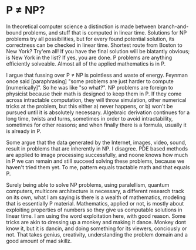 # P ≠ NP?

In theoretical computer science a distinction is made between branch-and-bound problems, and stuff that is computed in linear time. Solutions for NP problems try all possibilities, but for every found potential solution, its correctness can be checked in linear time. Shortest route from Boston to New York? Try'em all! If you have the final solution will be blatantly obvious; is New York in the list? If yes, you are done. P problems are anything efficiently solveable. Almost all of the applied mathematics is in P.

I argue that fussing over P ≠ NP is pointless and waste of energy. Feynman once said [paraphrasing] "some problems are just harder to compute [numerically]". So he was like "so what?". NP problems are foreign to physicist because their math is designed to keep them in P. If they come across intractable computation, they will throw simulation, other numerical tricks at the problem, but this either a) never happens, or b) won't be pursued until it is absolutely necessary. Algebraic derivation continues for a long time, twists and turns, sometimes in order to avoid intractability, sometimes for other reasons; and when finally there is a formula, usually it is already in P.

Some argue that the data generated by the Internet, images, video, sound, result in problems that are inherently in NP. I disagree. PDE based methods are applied to image processing successfully, and noone knows how much in P we can remain and still succeed solving these problems, because we haven't tried them yet. To me, pattern equals tractable math and that equals P.

Surely being able to solve NP problems, using paralellism, quantum computers, multicore architecture is necessary, a different research track on its own, what I am saying is there is a wealth of mathematics, modeling that is essentially P material. Mathematics, applied or not, is mostly about exploiting properties of numbers so they give us computable solutions in linear time. I am using the word exploitation here, with good reason. Some tricks are akin to dressing up a monkey and making it dance. Monkey dont know it, but it is dancin, and doing something for its viewers, conciously or not. That takes genius, creativity, understanding the problem domain and a good amount of mad skillz.
